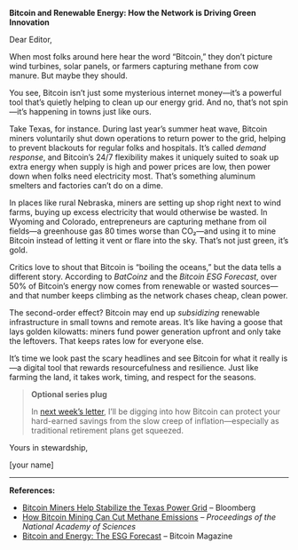 **Bitcoin and Renewable Energy: How the Network is Driving Green Innovation**

Dear Editor,

When most folks around here hear the word “Bitcoin,” they don’t picture wind turbines, solar panels, or farmers capturing methane from cow manure. But maybe they should.

You see, Bitcoin isn’t just some mysterious internet money—it’s a powerful tool that’s quietly helping to clean up our energy grid. And no, that’s not spin—it’s happening in towns just like ours.

Take Texas, for instance. During last year’s summer heat wave, Bitcoin miners voluntarily shut down operations to return power to the grid, helping to prevent blackouts for regular folks and hospitals. It’s called *demand response*, and Bitcoin’s 24/7 flexibility makes it uniquely suited to soak up extra energy when supply is high and power prices are low, then power down when folks need electricity most. That’s something aluminum smelters and factories can’t do on a dime.

In places like rural Nebraska, miners are setting up shop right next to wind farms, buying up excess electricity that would otherwise be wasted. In Wyoming and Colorado, entrepreneurs are capturing methane from oil fields—a greenhouse gas 80 times worse than CO₂—and using it to mine Bitcoin instead of letting it vent or flare into the sky. That’s not just green, it’s gold.

Critics love to shout that Bitcoin is “boiling the oceans,” but the data tells a different story. According to *BatCoinz* and the *Bitcoin ESG Forecast*, over 50% of Bitcoin’s energy now comes from renewable or wasted sources—and that number keeps climbing as the network chases cheap, clean power.

The second-order effect? Bitcoin may end up *subsidizing* renewable infrastructure in small towns and remote areas. It’s like having a goose that lays golden kilowatts: miners fund power generation upfront and only take the leftovers. That keeps rates low for everyone else.

It’s time we look past the scary headlines and see Bitcoin for what it really is—a digital tool that rewards resourcefulness and resilience. Just like farming the land, it takes work, timing, and respect for the seasons.


>**Optional series plug**
>
>In [next week’s letter](./bitcoin-for-retirement.md), I’ll be digging into how Bitcoin can protect your hard-earned savings from the slow creep of inflation—especially as traditional retirement plans get squeezed.

Yours in stewardship,

[your name]

---

**References:**

* [Bitcoin Miners Help Stabilize the Texas Power Grid](https://www.bloomberg.com/news/articles/2022-07-11/bitcoin-miners-are-helping-texas-keep-the-lights-on) – Bloomberg
* [How Bitcoin Mining Can Cut Methane Emissions](https://www.ncbi.nlm.nih.gov/pmc/articles/PMC10045278/) – *Proceedings of the National Academy of Sciences*
* [Bitcoin and Energy: The ESG Forecast](https://bitcoinmagazine.com/business/bitcoin-energy-report-2023) – Bitcoin Magazine
